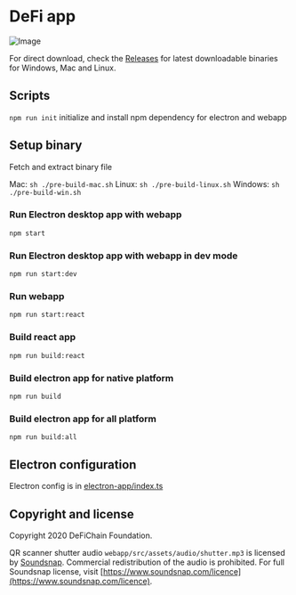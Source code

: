 # DeFi app

![Image](https://i.imgur.com/F7tpKU5.png)

For direct download, check the [Releases](https://github.com/DeFiCh/app/releases) for latest downloadable binaries for Windows, Mac and Linux.

## Scripts

`npm run init` initialize and install npm dependency for electron and webapp

## Setup binary

Fetch and extract binary file

Mac: `sh ./pre-build-mac.sh`
Linux: `sh ./pre-build-linux.sh`
Windows: `sh ./pre-build-win.sh`

### Run Electron desktop app with webapp

`npm start`

### Run Electron desktop app with webapp in dev mode

`npm run start:dev`

### Run webapp

`npm run start:react`

### Build react app

`npm run build:react`

### Build electron app for native platform

`npm run build`

### Build electron app for all platform

`npm run build:all`

## Electron configuration

Electron config is in [electron-app/index.ts](electron-app/index.ts)

## Copyright and license

Copyright 2020 DeFiChain Foundation.

QR scanner shutter audio `webapp/src/assets/audio/shutter.mp3` is licensed by [Soundsnap](https://www.soundsnap.com). Commercial redistribution of the audio is prohibited. For full Soundsnap license, visit [https://www.soundsnap.com/licence](https://www.soundsnap.com/licence).
